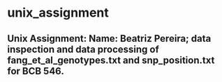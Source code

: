# unix_assignment
## Unix Assignment: Name: Beatriz Pereira; data inspection and data processing of fang_et_al_genotypes.txt and snp_position.txt for BCB 546. 
